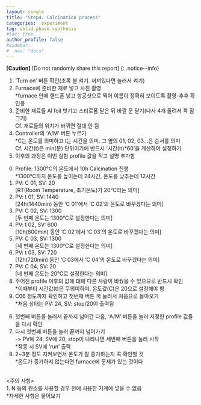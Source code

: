 ```yaml
---
layout: single
title: "Step4. Calcination process"
categories:  experiment
tag: solid phase synthesis
#toc: true
author_profile: false
#sidebar:
#  nav: "docs"
---
```


**[Caution]** [Do not randomly share this report]
{: .notice--info}

1. ‘Turn on’ 버튼 확인(초록 불 켜기. 꺼져있다면 눌러서 켜기)<br>
2. Furnace에 준비한 재료 넣고 사진 촬영<br>
 *furnace 안에 핸드폰 넣고 항공샷으로 찍어 이름이 정확히 보이도록 촬영-추후 확인용<br>
3. 준비한 재료들 Al foil 벗기고 스티로폼 닫은 뒤 바깥 문 닫기(나사 4개 돌려서 꽉 잠그기)<br>
 Cf. 재료들의 위치가 바뀌면 절대 안 됨<br>
4. Controller의 ‘A/M’ 버튼 누르기<br>
 *C는 온도를 의미하고 t는 시간을 의미. 그 옆의 01, 02, 03…은 순서를 의미<br>
 Cf. 시간(t)은 min(분) 단위이기에 반드시 ‘시간(h)*60’을 계산하여 설정하기<br>
5. 이후의 과정은 이번 실험 profile 값을 적고 설명 추가함<br>
  0) Profile: 1300℃의 온도에서 10h Calcination 진행<br>
   *1300℃까지 온도를 높이는데 24시간, 온도를 낮추는데 12시간<br>
  1) PV: C 01, SV: 20<br>
    [RT(Room Temperature, 초기온도)가 20℃라는 의미]<br>
  2) PV: t 01, SV: 1440<br>
    [24h(1440min) 동안 ‘C 01’에서 ‘C 02’의 온도로 바꾸겠다는 의미]<br>
  3) PV: C 02, SV: 1300<br>
    [두 번째 온도는 1300℃로 설정한다는 의미]<br>
  4) PV: t 02, SV: 600<br>
    [10h(600min) 동안 ‘C 02’에서 ‘C 03’의 온도로 바꾸겠다는 의미]<br>
  5) PV: C 03, SV: 1300<br>
    [세 번째 온도는 1300℃로 설정한다는 의미]<br>
  6) PV: t 03, SV: 720<br>
    [12h(720min) 동안 ‘C 03에서 ‘C 04’의 온도로 바꾸겠다는 의미]<br>
  7) PV: C 04, SV: 20<br>
    [네 번째 온도는 20℃로 설정한다는 의미]<br>
  8) 주어진 profile 이후의 값에 대해 다른 사람이 바꿨을 수 있으므로 반드시 확인<br>
   *이때부터 시간값(t)은 무의미하며, 온도값(C)은 20으로 설정해야 함<br>
  10) C06 정도까지 확인하고 첫번째 버튼 꾹 눌러서 처음으로 돌아오기<br>
   *처음 상태는 PV: 24, SV: stop/20이 출력됨<br>
6. 첫번째 버튼을 눌러서 끝까지 넘어간 다음, ‘A/M’ 버튼을 눌러 지정한 profile 값들을 다시 확인<br>
7. 다시 첫번째 버튼을 눌러 끝까지 넘어가기<br>
 -> PV에 24, SV에 20, stop이 나타나면 세번째 버튼을 눌러 시작<br>
 *작동 시 SV에 ‘run’ 출력<br>
8. 2~3분 정도 지켜보면서 온도가 잘 증가하는지 꼭 확인할 것<br>
 *온도가 증가하지 않는다면 furnace에 문제가 있는 것이다<br>
 <br>
<주의 사항><br>
1. N 등의 원소를 사용할 경우 전에 사용한 기계에 넣을 수 없음<br>
 *자세한 사항은 물어보기
